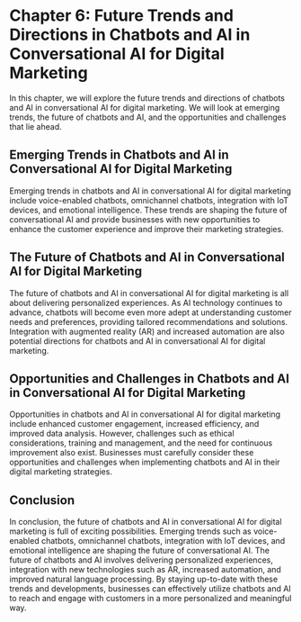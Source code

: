 Chapter 6: Future Trends and Directions in Chatbots and AI in Conversational AI for Digital Marketing
=====================================================================================================

In this chapter, we will explore the future trends and directions of chatbots and AI in conversational AI for digital marketing. We will look at emerging trends, the future of chatbots and AI, and the opportunities and challenges that lie ahead.

Emerging Trends in Chatbots and AI in Conversational AI for Digital Marketing
-----------------------------------------------------------------------------

Emerging trends in chatbots and AI in conversational AI for digital marketing include voice-enabled chatbots, omnichannel chatbots, integration with IoT devices, and emotional intelligence. These trends are shaping the future of conversational AI and provide businesses with new opportunities to enhance the customer experience and improve their marketing strategies.

The Future of Chatbots and AI in Conversational AI for Digital Marketing
------------------------------------------------------------------------

The future of chatbots and AI in conversational AI for digital marketing is all about delivering personalized experiences. As AI technology continues to advance, chatbots will become even more adept at understanding customer needs and preferences, providing tailored recommendations and solutions. Integration with augmented reality (AR) and increased automation are also potential directions for chatbots and AI in conversational AI for digital marketing.

Opportunities and Challenges in Chatbots and AI in Conversational AI for Digital Marketing
------------------------------------------------------------------------------------------

Opportunities in chatbots and AI in conversational AI for digital marketing include enhanced customer engagement, increased efficiency, and improved data analysis. However, challenges such as ethical considerations, training and management, and the need for continuous improvement also exist. Businesses must carefully consider these opportunities and challenges when implementing chatbots and AI in their digital marketing strategies.

Conclusion
----------

In conclusion, the future of chatbots and AI in conversational AI for digital marketing is full of exciting possibilities. Emerging trends such as voice-enabled chatbots, omnichannel chatbots, integration with IoT devices, and emotional intelligence are shaping the future of conversational AI. The future of chatbots and AI involves delivering personalized experiences, integration with new technologies such as AR, increased automation, and improved natural language processing. By staying up-to-date with these trends and developments, businesses can effectively utilize chatbots and AI to reach and engage with customers in a more personalized and meaningful way.
